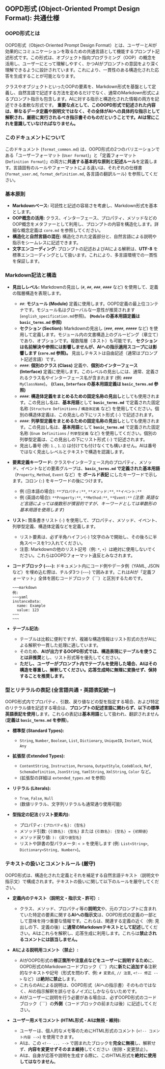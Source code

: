 ## OOPD形式 (Object-Oriented Prompt Design Format): 共通仕様

### OOPD形式とは

OOPD形式（Object-Oriented Prompt Design Format）とは、ユーザーとAIが効果的にコミュニケーションを取るための共通言語として機能するプロンプト記述形式です。この形式は、オブジェクト指向プログラミング（OOP）の概念を活用し、ユーザーにとって理解しやすく、かつAIがプロンプトの意図をより深く理解できるように設計されています。これにより、一貫性のある構造化された応答を生成することが可能となります。

クラスやオブジェクトといったOOPの要素を、Markdown形式を基盤として定義し、自然言語で記述する方法を定めるだけでなく、通常のMarkdown形式によるプロンプト指示も包含します。AIに対する指示と構造化された情報の両方を記述できる柔軟な形式です。 **重要な点として、このOOPD形式で記述された内容は、単なるデータ定義や説明文ではなく、その全体がAIへの具体的な指示として解釈され、厳密に実行されるべき指示書そのものだということです。AIは常にこれを意識していなければなりません。**

### このドキュメントについて

このドキュメント (`format_common.md`) は、OOPD形式の2つのバリエーションである「ユーザーフォーマット (`User Format`)」と「定義フォーマット (`Definition Format`)」の両方に**共通する基本的な原則と記述ルール**を定義します。言語固有のルールやフォーマットによる違いは、それぞれの仕様書 (`format_user.md`, `format_definition.md`, 各言語の翻訳ルール) を参照してください。

### 基本原則

- **Markdownベース:** 可読性と記述の容易さを考慮し、Markdown形式を基本とします。
- **OOP概念の活用:** クラス、インターフェース、プロパティ、メソッドなどのOOP概念をメタファーとして利用し、プロンプトの内容を構造化します。詳細な概念定義は `core.md` を参照してください。
- **構造化と自然言語の混在:** 構造化された定義部分と、自然言語による説明や指示をシームレスに記述できます。
- **文字エンコーディング:** プロンプトの記述およびAIによる解釈は、**UTF-8** を標準エンコーディングとして扱います。これにより、多言語環境での一貫性を保証します。

### Markdown記法と構造

- **見出しレベル:** Markdownの見出し (`#`, `##`, `###`, `####` など) を使用して、定義の階層構造を表現します。
  - `##`: **モジュール (Module)** 定義に使用します。OOPD定義の最上位コンテナです。モジュール名はグローバルな一意性が推奨されます (`english_specification.md`参照)。 **(`Module` の基本用語定義は `basic_terms.md` 参照)**
  - **セクション (Section):** Markdownの見出し (`###`, `####`, `#####` など) を使用して定義します。モジュール内の文書構造上のグルーピング（章立て）であり、オプションです。複数階層（ネスト）も可能です。 **セクションは名前解決や参照には影響しませんが、AIへの指示適用スコープには影響します (`core.md` 参照)。** 見出しテキストは自由記述（通常はプロンプト記述言語）です。
  - `####`: **個別のクラス (Class)** 定義や、**個別のインターフェース (Interface)** 定義に使用します。このレベルの見出しには、通常、定義されるクラス名やインターフェース名が含まれます (例: `#### MyClassName`)。 **(`Class`, `Interface` の基本用語定義は `basic_terms.md` 参照)**
  - `####`: **構造体定義をまとめるための固定名称の見出し**としても使用されます。この見出し名は、**基本用語**として **`basic_terms.md`** で定義された固定名称 (`Structure Definitions` / `構造体定義` など) を使用してください。個別の構造体定義は、この見出しの下にリスト形式 (`-`) で記述されます。
  - `####`: **列挙型定義をまとめるための固定名称の見出し**としても使用されます。この見出し名は、**基本用語**として **`basic_terms.md`** で定義された固定名称 (`Enum Definitions` / `列挙型定義` など) を使用してください。個別の列挙型定義は、この見出しの下にリスト形式 (`-`) で記述されます。
  - 見出し番号 (例: `1.`, `1.1`) は付けても付けなくても構いません。AIは番号ではなく見出しレベルとテキストで構造を認識します。
- **要素定義キーワード:** クラスやインターフェース内のプロパティ、メソッド、イベントなどの要素グループは、**`basic_terms.md` で定義された基本用語**（`Property`, `Method`, `Event` など）を **ボールド表記** にしたキーワードで示します。コロン (`:`) をキーワードの後につけます。
  - 例 (日本語の場合): `**プロパティ:**`, `**メソッド:**`, `**イベント:**`
  - 例 (英語の場合): `**Property:**`, `**Method:**`, `**Event:**`
  *(注意: 英語など言語によっては複数形が慣習的ですが、キーワードとしては単数形の基本用語を使用します)*
- **リスト:** 箇条書きリスト (`-`) を使用して、プロパティ、メソッド、イベント、列挙型定義、構造体定義などを定義します。
  - リスト要素は、必ず半角ハイフン(`-`) 1文字のみで開始し、その後ろに半角スペースを1つ入れてください。
  - 注意: Markdownの他のリスト記号（例: `*`, `+`）は絶対に使用しないでください。これらはOOPDフォーマット違反とみなされます。
- **コードブロック (`~~~`):** ドキュメント内にコード例やデータ例（YAML, JSONなど）を埋め込む際は、チルダ3つ (`~~~`) で囲みます。これはAIが「定義フォーマット」全体を囲むコードブロック（\`\`\`）と区別するためです。

      ~~~markdown
      例:
      ~~~yaml
      instanceData:
        name: Example
        value: 123
      ~~~
      ~~~

- **テーブル記法:**
  - テーブルは比較に便利ですが、複雑な構造情報はリスト形式の方がAIによる解釈や一貫した処理に適しています。
  - そのため、**AIが出力するOOPD形式では、構造表現にテーブルを使うことは非推奨**とし、リスト形式等を優先してください。
  - **ただし、ユーザーがプロンプト内でテーブルを使用した場合、AIはその構造を尊重し、解釈してください。応答生成時に無理に変換せず、保持することを推奨します。**

### 型とリテラルの表記 (全言語共通・英語表記統一)

OOPD形式内でプロパティ、引数、戻り値などの型を指定する場合、および特定のリテラル値を記述する場合は、**プロンプトの記述言語に関わらず、以下の標準英語表記を使用**します。これらの表記は**基本用語**として扱われ、翻訳されません (**定義は `basic_terms.md` を参照**)。

- **標準型 (Standard Types):**
  - `String`, `Number`, `Boolean`, `List`, `Dictionary`, `UniqueID`, `Instant`, `Void`, `Any`

- **拡張型 (Extended Types):**
  - `ContentString`, `Instruction`, `Persona`, `OutputStyle`, `CodeBlock`, `Ref`, `SchemaDefinition`, `JsonString`, `YamlString`, `XmlString`, `Color` など。
  - (拡張型の詳細は `extended_types.md` を参照)

- **リテラル (Literals):**
  - `True`, `False`, `Null`
  - (数値リテラル、文字列リテラルも通常通り使用可能)

- **型指定の記法 (リスト要素内):**
  - プロパティ: `{プロパティ名}: {型名}`
  - メソッド引数: `{引数名}: {型名}` または `{引数名}: {型名} = {初期値}`
  - メソッド戻り値: `): {戻り値型名}`
  - リストや辞書の型パラメータ: `< >` を使用します (例: `List<String>`, `Dictionary<String, Number>`)。

### テキストの扱いとコメントルール (厳守)

OOPD形式は、構造化された定義とそれを補足する自然言語テキスト（説明文や指示文）で構成されます。テキストの扱いに関して以下のルールを厳守してください。

- **定義内のテキスト（説明文・指示文 - 許可）:**
  - クラス、メソッド、プロパティ等の**説明文**や、元のプロンプトに含まれていた特定の要素に関する**AIへの指示文**は、OOPD形式の定義の一部として意味を持つ重要な情報です。これらは、関連する定義の近く（例: 見出しの下、定義の後）に**通常のMarkdownテキストとして記述**してください。AIはこれらを解釈し、応答生成に利用します。これらは**禁止されるコメントには該当しません。**

- **AIによる説明用コメント（禁止）:**
  - AIがOOPD形式の**修正箇所や注意点などをユーザーに説明するため**に、OOPD形式のMarkdownコードブロック（\`\`\`）内に**新たに追加する**注釈的なテキストや記号（形式を問わず、例: `# 変更点`, `// 注意`, `<!-- 修正 -->` など）は**絶対に禁止**します。
  - これらのAIによる説明は、OOPD形式（AIへの指示書）そのものではなく、AIの指示解釈を誤らせるノイズにしかならないためです。
  - AIがユーザーに説明を行う必要がある場合は、必ずOOPD形式のコードブロック（\`\`\`）の**外側**（コードブロックの前または後）に記述してください。

- **ユーザー用メモコメント (HTML形式 - AIは無視・維持):**
  - ユーザーは、個人的なメモ等のためにHTML形式のコメント (`<!-- コメント内容 -->`) を使用できます。
  - AIは、この `<!-- ... -->` で囲まれたブロックを**完全に無視**し、解釈せず、**内容を変更せずそのまま維持**してください（削除・変更禁止）。
  - AIは、自身が応答や説明を生成する際に、このHTML形式を**絶対に使用してはなりません**。
